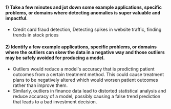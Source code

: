 #### 1) Take a few minutes and jot down some example applications, specific problems, or domains where detecting anomalies is super valuable and impactful.

- Credit card fraud detection, Detecting spikes in website traffic, finding trends in stock prices



#### 2) Identify a few example applications, specific problems, or domains where the outliers can skew the data in a negative way and those outliers may be safely avoided for producing a model.

- Outliers would reduce a model's accuracy that is predicting patient outcomes from a certain treatment method.  This could cause treatment plans to be negatively altered which would worsen patient outcomes rather than improve them.
- Similarly, outliers in finance data lead to distorted statistical analysis and reduce accuracy of a model, possibly causing a false trend prediction that leads to a bad investment decision.
